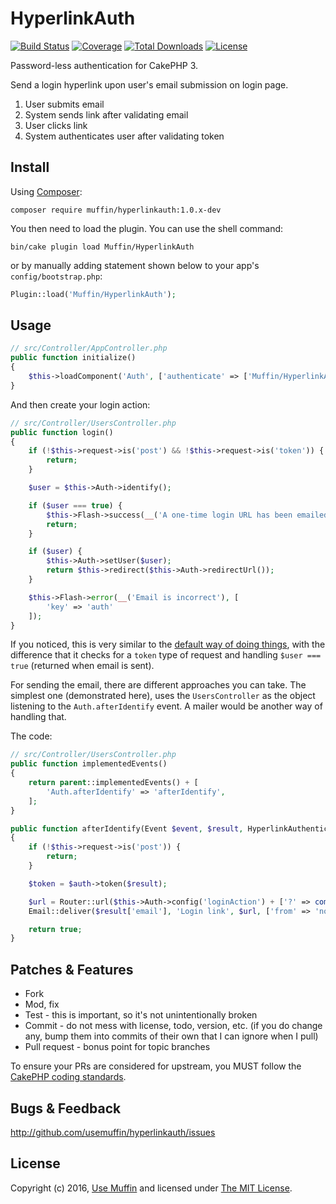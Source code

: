 # HyperlinkAuth

[![Build Status](https://img.shields.io/travis/UseMuffin/HyperlinkAuth/master.svg?style=flat-square)](https://travis-ci.org/UseMuffin/HyperlinkAuth)
[![Coverage](https://img.shields.io/codecov/c/github/UseMuffin/HyperlinkAuth.svg?style=flat-square)](https://codecov.io/github/UseMuffin/HyperlinkAuth)
[![Total Downloads](https://img.shields.io/packagist/dt/muffin/hyperlinkauth.svg?style=flat-square)](https://packagist.org/packages/muffin/hyperlinkauth)
[![License](https://img.shields.io/badge/license-MIT-blue.svg?style=flat-square)](LICENSE)

Password-less authentication for CakePHP 3.

Send a login hyperlink upon user's email submission on login page. 

1. User submits email
2. System sends link after validating email
3. User clicks link
4. System authenticates user after validating token

## Install

Using [Composer][composer]:

```
composer require muffin/hyperlinkauth:1.0.x-dev
```

You then need to load the plugin. You can use the shell command:

```
bin/cake plugin load Muffin/HyperlinkAuth
```

or by manually adding statement shown below to your app's `config/bootstrap.php`:

```php
Plugin::load('Muffin/HyperlinkAuth');
```

## Usage

```php
// src/Controller/AppController.php
public function initialize()
{
    $this->loadComponent('Auth', ['authenticate' => ['Muffin/HyperlinkAuth.Hyperlink']]);
}
```

And then create your login action:

```php
// src/Controller/UsersController.php
public function login()
{
    if (!$this->request->is('post') && !$this->request->is('token')) {
        return;
    }

    $user = $this->Auth->identify();

    if ($user === true) {
        $this->Flash->success(__('A one-time login URL has been emailed to you'));
        return;
    }

    if ($user) {
        $this->Auth->setUser($user);
        return $this->redirect($this->Auth->redirectUrl());
    }

    $this->Flash->error(__('Email is incorrect'), [
        'key' => 'auth'
    ]);
}
```

If you noticed, this is very similar to the [default way of doing things][1], with the difference
that it checks for a `token` type of request and handling `$user === true` (returned when email
is sent).

For sending the email, there are different approaches you can take. The simplest one (demonstrated 
here), uses the `UsersController` as the object listening to the `Auth.afterIdentify` event. A mailer
would be another way of handling that.

The code:

```php
// src/Controller/UsersController.php
public function implementedEvents()
{
    return parent::implementedEvents() + [
        'Auth.afterIdentify' => 'afterIdentify',
    ];
}

public function afterIdentify(Event $event, $result, HyperlinkAuthenticate $auth)
{
    if (!$this->request->is('post')) {
        return;
    }

    $token = $auth->token($result);

    $url = Router::url($this->Auth->config('loginAction') + ['?' => compact('token')], true);
    Email::deliver($result['email'], 'Login link', $url, ['from' => 'no-reply@' . env('HTTP_HOST')]);

    return true;
}
```

## Patches & Features

* Fork
* Mod, fix
* Test - this is important, so it's not unintentionally broken
* Commit - do not mess with license, todo, version, etc. (if you do change any, bump them into commits of
their own that I can ignore when I pull)
* Pull request - bonus point for topic branches

To ensure your PRs are considered for upstream, you MUST follow the [CakePHP coding standards][standards].

## Bugs & Feedback

http://github.com/usemuffin/hyperlinkauth/issues

## License

Copyright (c) 2016, [Use Muffin][muffin] and licensed under [The MIT License][mit].

[cakephp]:http://cakephp.org
[composer]:http://getcomposer.org
[mit]:http://www.opensource.org/licenses/mit-license.php
[muffin]:http://usemuffin.com
[standards]:http://book.cakephp.org/3.0/en/contributing/cakephp-coding-conventions.html
[1]:http://book.cakephp.org/3.0/en/controllers/components/authentication.html#identifying-users-and-logging-them-in
